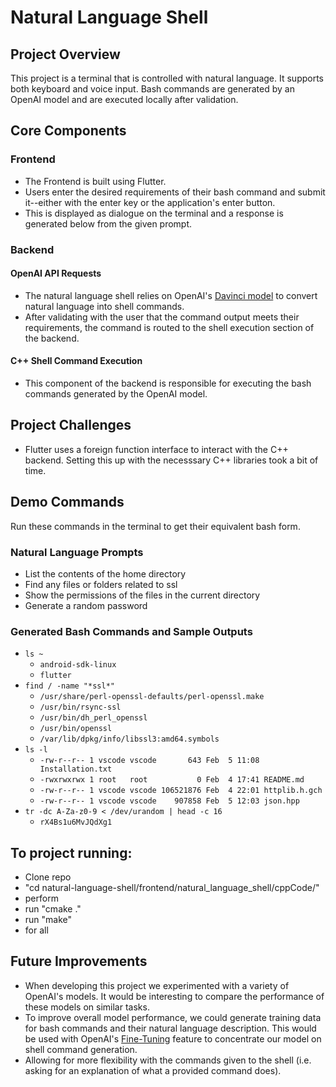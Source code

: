 # Natural Language Shell

## Project Overview
This project is a terminal that is controlled with natural language. It supports both keyboard and voice input. Bash commands are generated by an OpenAI model and are executed locally after validation.

## Core Components

### Frontend
* The Frontend is built using Flutter.
* Users enter the desired requirements of their bash command and submit it--either with the enter key or the application's enter button.
* This is displayed as dialogue on the terminal and a response is generated below from the given prompt.

### Backend

#### OpenAI API Requests
* The natural language shell relies on OpenAI's [Davinci model](https://platform.openai.com/docs/models/davinci) to convert natural language into shell commands.
* After validating with the user that the command output meets their requirements, the command is routed to the shell execution section of the backend.

#### C++ Shell Command Execution
* This component of the backend is responsible for executing the bash commands generated by the OpenAI model.

## Project Challenges
* Flutter uses a foreign function interface to interact with the C++ backend. Setting this up with the necesssary C++ libraries took a bit of time.

## Demo Commands
Run these commands in the terminal to get their equivalent bash form.

### Natural Language Prompts
* List the contents of the home directory
* Find any files or folders related to ssl
* Show the permissions of the files in the current directory
* Generate a random password

### Generated Bash Commands and Sample Outputs
* `ls ~`
    * `android-sdk-linux`
    * `flutter`
* `find / -name "*ssl*"`
    * `/usr/share/perl-openssl-defaults/perl-openssl.make`
    * `/usr/bin/rsync-ssl`
    * `/usr/bin/dh_perl_openssl`
    * `/usr/bin/openssl`
    * `/var/lib/dpkg/info/libssl3:amd64.symbols`
* `ls -l`
    * `-rw-r--r-- 1 vscode vscode       643 Feb  5 11:08 Installation.txt`
    * `-rwxrwxrwx 1 root   root           0 Feb  4 17:41 README.md`
    * `-rw-r--r-- 1 vscode vscode 106521876 Feb  4 22:01 httplib.h.gch`
    * `-rw-r--r-- 1 vscode vscode    907858 Feb  5 12:03 json.hpp`
* `tr -dc A-Za-z0-9 < /dev/urandom | head -c 16`
  * `rX4Bs1u6MvJQdXg1`

## To project running:
* Clone repo
* "cd natural-language-shell/frontend/natural_language_shell/cppCode/"
* perform
* run "cmake ."
* run "make"
* for all


## Future Improvements
* When developing this project we experimented with a variety of OpenAI's models. It would be interesting to compare the performance of these models on similar tasks.
* To improve overall model performance, we could generate training data for bash commands and their natural language description. This would be used with OpenAI's [Fine-Tuning](https://platform.openai.com/docs/guides/fine-tuning/fine-tuning-beta) feature to concentrate our model on shell command generation.
* Allowing for more flexibility with the commands given to the shell (i.e. asking for an explanation of what a provided command does).
